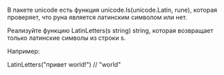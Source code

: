 В пакете unicode есть функция unicode.Is(unicode.Latin, rune), которая проверяет, что руна является латинским символом или нет.

Реализуйте функцию LatinLetters(s string) string, которая возвращает только латинские символы из строки s.

Например:

LatinLetters("привет world!") // "world"
